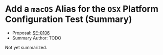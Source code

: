 # Add a `macOS` Alias for the `OSX` Platform Configuration Test (Summary)

* Proposal: [SE-0106](https://github.com/apple/swift-evolution/blob/main/proposals/0106-rename-osx-to-macos.md)
* Summary Author: TODO

Not yet summarized.
